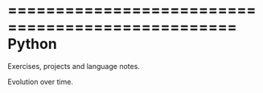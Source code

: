 ==================================================
					Python
==================================================
Exercises, projects and language notes.

Evolution over time.